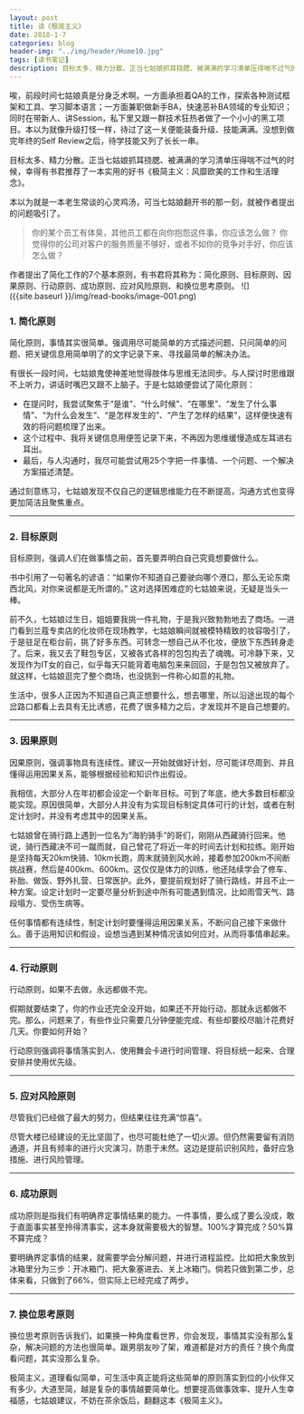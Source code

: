 ```yaml
---
layout: post
title: 读《极简主义》
date: 2018-1-7
categories: blog
header-img: "../img/header/Home10.jpg"
tags: [读书笔记]
description: 目标太多、精力分散。正当七姑娘抓耳挠腮、被满满的学习清单压得喘不过气的时候，幸得有书君推荐了一本实用的好书《极简主义：风靡欧美的工作和生活理念》。
---
```

唉，前段时间七姑娘真是分身乏术啊。一方面承担着QA的工作，探索各种测试框架和工具、学习脚本语言；一方面兼职做新手BA，快速恶补BA领域的专业知识；同时在带新人、讲Session，私下里又跟一群技术狂热者做了一个小小的黑工项目。本以为就像升级打怪一样，待过了这一关便能装备升级、技能满满。没想到做完年终的Self Review之后，待学技能又列了长长一串。

目标太多、精力分散。正当七姑娘抓耳挠腮、被满满的学习清单压得喘不过气的时候，幸得有书君推荐了一本实用的好书《极简主义：风靡欧美的工作和生活理念》。

本以为就是一本老生常谈的心灵鸡汤，可当七姑娘翻开书的那一刻，就被作者提出的问题吸引了。
> 你的某个员工有体臭，其他员工都在向你抱怨这件事，你应该怎么做？
> 你觉得你的公司对客户的服务质量不够好，或者不如你的竞争对手好，你应该怎么做？

作者提出了简化工作的7个基本原则，有书君将其称为：简化原则、目标原则、因果原则、行动原则、成功原则、应对风险原则、和换位思考原则。
![]({{site.baseurl }}/img/read-books/image-001.png)

### 1. 简化原则

简化原则，事情其实很简单。强调用尽可能简单的方式描述问题、只问简单的问题、把关键信息用简单明了的文字记录下来、寻找最简单的解决办法。

有很长一段时间，七姑娘鬼使神差地觉得肢体与思维无法同步。与人探讨时思维跟不上听力，讲话时嘴巴又跟不上脑子。于是七姑娘便尝试了简化原则：

 - 在提问时，我尝试聚焦于“是谁”、“什么时候”、“在哪里”、“发生了什么事情”、“为什么会发生”、“是怎样发生的”、“产生了怎样的结果”，这样便快速有效的将问题梳理了出来。
 - 这个过程中、我将关键信息用便签记录下来，不再因为思维缓慢造成左耳进右耳出。
 - 最后，与人沟通时，我尽可能尝试用25个字把一件事情、一个问题、一个解决方案描述清楚。

通过刻意练习，七姑娘发现不仅自己的逻辑思维能力在不断提高，沟通方式也变得更加简洁且聚焦重点。
  
---

### 2. 目标原则 

目标原则，强调人们在做事情之前，首先要弄明白自己究竟想要做什么。

书中引用了一句著名的谚语：“如果你不知道自己要驶向哪个港口，那么无论东南西北风，对你来说都是无所谓的。” 这对选择困难症的七姑娘来说，无疑是当头一棒。

前不久，七姑娘过生日，姐姐要我挑一件礼物，于是我兴致勃勃地去了商场。一进门看到兰蔻专卖店的化妆师在现场教学，七姑娘瞬间就被模特精致的妆容吸引了，于是驻足在柜台前，挑了好多东西。可转念一想自己从不化妆，便放下东西转身走了。后来，我又去了鞋包专区，又被各式各样的包包抅去了魂魄。可冷静下来，又发现作为IT女的自己，似乎每天只能背着电脑包来来回回，于是包包又被放弃了。就这样，七姑娘逛完了整个商场，也没挑到一件称心如意的礼物。

生活中，很多人正因为不知道自己真正想要什么，想去哪里，所以沿途出现的每个岔路口都看上去具有无比诱惑，花费了很多精力之后，才发现并不是自己想要的。
  
---

### 3. 因果原则

因果原则，强调事物具有连续性。建议一开始就做好计划，尽可能详尽周到、并且懂得运用因果关系，能够根据经验和知识作出假设。

我相信，大部分人在年初都会设定一个新年目标。可到了年底，绝大多数目标都没能实现。原因很简单，大部分人并没有为实现目标制定具体可行的计划，或者在制定计划时，并没有考虑其中的因果关系。

七姑娘曾在骑行路上遇到一位名为“海豹骑手”的哥们，刚刚从西藏骑行回来。他说，骑行西藏决不可一蹴而就，自己曾花了将近一年的时间去计划和拉练。刚开始是坚持每天20km快骑、10km长跑，周末就骑到风水岭，接着参加200km不间断挑战赛，然后是400km、600km。这仅仅是体力的训练，他还陆续学会了修车、补胎、做饭、野外扎营、日常医护。此外，要提前规划好了骑行路线，并且不止一种方案。设定计划时一定要尽量分析到途中所有可能遇到情况，比如雨雪天气、路段塌方、受伤生病等。

任何事情都有连续性，制定计划时要懂得运用因果关系，不断问自己接下来做什么。善于运用知识和假设，设想当遇到某种情况该如何应对，从而将事情串起来。
  
---

### 4. 行动原则

行动原则，如果不去做，永远都做不完。

假期就要结束了，你的作业还完全没开始，如果还不开始行动，那就永远都做不完。那么，问题来了，有些作业只需要几分钟便能完成、有些却要绞尽脑汁花费好几天。你要如何开始？

行动原则强调将事情落实到人、使用舞会卡进行时间管理、将目标统一起来、合理安排并使用优先级。
  
---

### 5. 应对风险原则

尽管我们已经做了最大的努力，但结果往往充满“惊喜”。

尽管大楼已经建设的无比坚固了，也尽可能杜绝了一切火源。但仍然需要留有消防通道，并且有频率的进行火灾演习，防患于未然。这边是提前识别风险，备好应急措施、进行风险管理。
  
---

### 6. 成功原则

成功原则是指我们有明确界定事情结果的能力。一件事情，要么成了要么没成，敢于直面事实甚至拎得清事实，这本身就需要极大的智慧。100%才算完成？50%算不算完成？

要明确界定事情的结果，就需要学会分解问题，并进行进程监控。比如把大象放到冰箱里分为三步：开冰箱门、把大象塞进去、关上冰箱门。倘若只做到第二步，总体来看，只做到了66%，但实际上已经完成了两步。

---

### 7. 换位思考原则

换位思考原则告诉我们，如果换一种角度看世界，你会发现，事情其实没有那么复杂，解决问题的方法也很简单。跟男朋友吵了架，难道都是对方的责任？换个角度看问题，其实没那么复杂。

极简主义，道理看似简单，可生活中真正能将这些简单的原则落实到位的小伙伴又有多少。大道至简，越是复杂的事情越要简单化。想要提高做事效率、提升人生幸福感，七姑娘建议，不妨在茶余饭后，翻翻这本《极简主义》。













